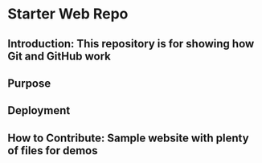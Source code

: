 # Starter Web Repo

## Introduction: This repository is for showing how Git and GitHub work

## Purpose

## Deployment

## How to Contribute: Sample website with plenty of files for demos

